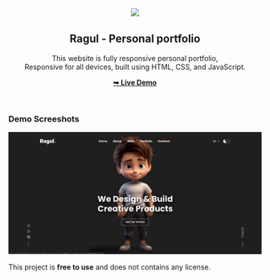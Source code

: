 <div align="center">
  
  <img src="./readme-images/favicon.ico" />

  <h2 align="center">Ragul - Personal portfolio</h2>

  This website is fully responsive personal portfolio, <br />Responsive for all devices, built using HTML, CSS, and JavaScript.

  <a href="https://my-port-phi.vercel.app/"><strong>➥ Live Demo</strong></a>

</div>

<br />

### Demo Screeshots

![Ragul Portfolio Desktop Demo](./readme-images/desktop.png "Desktop Demo")

This project is **free to use** and does not contains any license.
